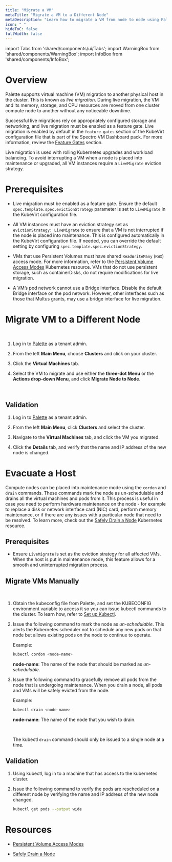 ```yaml
---
title: "Migrate a VM"
metaTitle: "Migrate a VM to a Different Node"
metaDescription: "Learn how to migrate a VM from node to node using Palette."
icon: " "
hideToC: false
fullWidth: false
---
```


import Tabs from 'shared/components/ui/Tabs';
import WarningBox from 'shared/components/WarningBox';
import InfoBox from 'shared/components/InfoBox';


# Overview

Palette supports virtual machine (VM) migration to another physical host in the cluster. This is known as *live migration*. During live migration, the VM and its memory, storage, and CPU resources are moved from one cluster compute node to another without any noticeable downtime. 

Successful live migrations rely on appropriately configured storage and networking, and live migration must be enabled as a feature gate. Live migration is enabled by default in the ``feature-gates`` section of the KubeVirt configuration file that is part of the Spectro VM Dashboard pack. For more information, review the [Feature Gates](/vm-management#featuregates) section.

Live migration is used with rolling Kubernetes upgrades and workload balancing. To avoid interrupting a VM when a node is placed into maintenance or upgraded, all VM instances require a ``LiveMigrate`` eviction strategy.


# Prerequisites

- Live migration must be enabled as a feature gate. Ensure the default ``spec.template.spec.evictionStrategy`` parameter is set to ``LiveMigrate`` in the KubeVirt configuration file. 


- All VM instances must have an eviction strategy set as `evictionStrategy: LiveMigrate` to ensure that a VM is not interrupted if the node is placed into maintenance. This is configured automatically in the KubeVirt configuration file. If needed, you can override the default setting by configuring `spec.template.spec.evictionStrategy`.


- VMs that use Persistent Volumes must have shared ``ReadWriteMany`` (``RWX``) access mode. For more information, refer to the [Persistent Volume Access Modes](https://kubernetes.io/docs/concepts/storage/persistent-volumes/#access-modes) Kubernetes resource. VMs that do not use persistent storage, such as containerDisks, do not require modifications for live migration.


- A VM’s pod network cannot use a Bridge interface. Disable the default Bridge interface on the pod network. However, other interfaces such as those that Multus grants, may use a bridge interface for live migration.


# Migrate VM to a Different Node

<br />

1. Log in to [Palette](https://console.spectrocloud.com) as a tenant admin.


2. From the left **Main Menu**, choose **Clusters** and click on your cluster. 


3. Click the **Virtual Machines** tab.


4. Select the VM to migrate and use either the **three-dot Menu** or the **Actions drop-down Menu**, and click **Migrate Node to Node**.  

<br />


## Validation

1. Log in to [Palette](https://console.spectrocloud.com) as a tenant admin.


2. From the left **Main Menu**, click **Clusters** and select the cluster. 


3. Navigate to  the **Virtual Machines** tab, and click the VM you migrated. 


4. Click the **Details** tab, and verify that the name and IP address of the new node is changed.


# Evacuate a Host

Compute nodes can be placed into maintenance mode using the `cordon` and `drain` commands. These commands mark the node as un-schedulable and drains all the virtual machines and pods from it. This process is useful in case you need to perform hardware maintenance on the node - for example to replace a disk or network interface card (NIC) card, perform memory maintenance, or if there are any issues with a particular node that need to be resolved. To learn more, check out the [Safely Drain a Node](https://kubernetes.io/docs/tasks/administer-cluster/safely-drain-node/#use-kubectl-drain-to-remove-a-node-from-service) Kubernetes resource.  


## Prerequisites

- Ensure `LiveMigrate` is set as the eviction strategy for all affected VMs. When the host is put in maintenance mode, this feature allows for a smooth and uninterrupted migration process.   


## Migrate VMs Manually

<br />

1. Obtain the kubeconfig file from Palette, and set the KUBECONFIG environment variable to access it so you can issue kubectl commands to the cluster. To learn how, refer to [Set up Kubectl](https://docs.spectrocloud.com/clusters/cluster-management/palette-webctl/#setupkubectl).


2. Issue the following command to mark the node as *un-schedulable*. This alerts the Kubernetes scheduler not to schedule any new pods on that node but allows existing pods on the node to continue to operate.
    
   Example:
    ```bash
    kubectl cordon <node-name>
    ``` 
    
    **node-name**: The name of the node that should be marked as *un-schedulable*.


3. Issue the following command to gracefully remove all pods from the node that is undergoing maintenance. When you drain a node, all pods and VMs will be safely evicted from the node.

    Example:
    ```bash
    kubectl drain <node-name>
    ```

    **node-name**: The name of the node that you wish to drain.
    
    <br />
    
    <InfoBox>

    The kubectl `drain` command should only be issued to a single node at a time.

    </InfoBox>


## Validation


1. Using kubectl, log in to a machine that has access to the kubernetes cluster. 


2. Issue the following command to verify the pods are rescheduled on a different node by verifying the name and IP address of the new node changed.

    
    ```bash
    kubectl get pods --output wide
    ```


# Resources

- [Persistent Volume Access Modes](https://kubernetes.io/docs/concepts/storage/persistent-volumes/#access-modes)


- [Safely Drain a Node](https://kubernetes.io/docs/tasks/administer-cluster/safely-drain-node/#use-kubectl-drain-to-remove-a-node-from-service)


<br />


<br />


<br />


<br />

